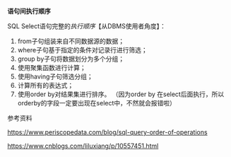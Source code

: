 **语句间执行顺序**

SQL Select语句完整的*执行顺序*【从DBMS使用者角度】： 　

1. from子句组装来自不同数据源的数据； 　
2. where子句基于指定的条件对记录行进行筛选； 　
3. group by子句将数据划分为多个分组； 　
4. 使用聚集函数进行计算； 　
5. 使用having子句筛选分组； 　
6. 计算所有的表达式； 　
7. 使用order by对结果集进行排序。 （因为order by 在select后面执行，所以orderby的字段一定要出现在select中，不然就会报错啦）



参考资料

https://www.periscopedata.com/blog/sql-query-order-of-operations

https://www.cnblogs.com/liluxiang/p/10557451.html

